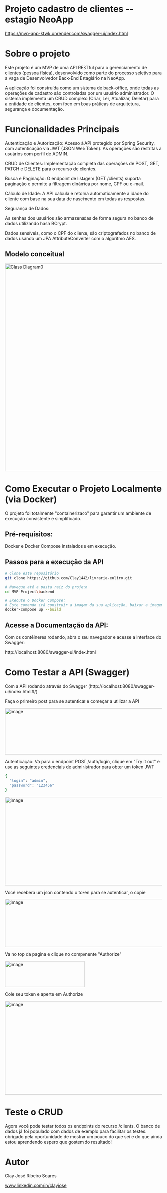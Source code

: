# Projeto cadastro de clientes -- estagio NeoApp
https://mvp-app-ktwk.onrender.com/swagger-ui/index.html

# Sobre o projeto

Este projeto é um MVP de uma API RESTful para o gerenciamento de clientes (pessoa física), desenvolvido como parte do processo seletivo para a vaga de Desenvolvedor Back-End Estagiário na NeoApp.

A aplicação foi construída como um sistema de back-office, onde todas as operações de cadastro são controladas por um usuário administrador. 
O sistema implementa um CRUD completo (Criar, Ler, Atualizar, Deletar) para a entidade de clientes, com foco em boas práticas de arquitetura, segurança e documentação.

# Funcionalidades Principais

Autenticação e Autorização: Acesso à API protegido por Spring Security, com autenticação via JWT (JSON Web Token). As operações são restritas a usuários com perfil de ADMIN.

CRUD de Clientes: Implementação completa das operações de POST, GET, PATCH e DELETE para o recurso de clientes.

Busca e Paginação: O endpoint de listagem (GET /clients) suporta paginação e permite a filtragem dinâmica por nome, CPF ou e-mail.

Cálculo de Idade: A API calcula e retorna automaticamente a idade do cliente com base na sua data de nascimento em todas as respostas.

Segurança de Dados:

As senhas dos usuários são armazenadas de forma segura no banco de dados utilizando hash BCrypt.

Dados sensíveis, como o CPF do cliente, são criptografados no banco de dados usando um JPA AttributeConverter com o algoritmo AES.


## Modelo conceitual
<img width="880" height="666" alt="Class Diagram0" src="https://github.com/user-attachments/assets/b54f7197-848e-4aad-8cd5-3c6279d27c0d" />

# Como Executar o Projeto Localmente (via Docker)
O projeto foi totalmente "containerizado" para garantir um ambiente de execução consistente e simplificado.

## Pré-requisitos:
Docker e Docker Compose instalados e em execução.


## Passos para a execução da API

```bash
# Clone este repositório 
git clone https://github.com/Clay1442/livraria-euliro.git

# Navegue até a pasta raiz do projeto
cd MVP-Project\backend

# Execute o Docker Compose:
# Este comando irá construir a imagem da sua aplicação, baixar a imagem do PostgreSQL e iniciar os dois contêineres.
docker-compose up --build

````
## Acesse a Documentação da API:
Com os contêineres rodando, abra o seu navegador e acesse a interface do Swagger:

http://localhost:8080/swagger-ui/index.html

# Como Testar a API (Swagger)
Com a API rodando através do Swagger (http://localhost:8080/swagger-ui/index.html#/)

Faça o primeiro post para se autenticar e começar a utilizar a API 

<img width="668" height="148" alt="image" src="https://github.com/user-attachments/assets/ca0f3711-f978-4ce7-bd35-e5b081e5d75c" />

Autenticação: Vá para o endpoint POST /auth/login, clique em "Try it out" e use as seguintes credenciais de administrador para obter um token JWT
```bash 
{
  "login": "admin",
  "password": "123456"
}

```


<img width="643" height="283" alt="image" src="https://github.com/user-attachments/assets/be868be5-0b6e-4c15-8670-248e11fe3752" />

Você recebera um json contendo o token para se autenticar, o copie 


<img width="664" height="154" alt="image" src="https://github.com/user-attachments/assets/141e0693-b213-4d0f-b8bf-d63503b90595" />

Va no top da pagina e clique  no componente "Authorize" 


<img width="256" height="83" alt="image" src="https://github.com/user-attachments/assets/868c45cf-b8e3-4efd-86f1-6799b59aa830" />

Cole seu token e aperte em Authorize 


<img width="711" height="299" alt="image" src="https://github.com/user-attachments/assets/3e8452f4-8594-4588-9ef3-771e8055b46a" />

# Teste o CRUD
Agora você pode testar todos os endpoints do recurso /clients. O banco de dados já foi populado com dados de exemplo para facilitar os testes.
obrigado pela oportunidade de mostrar um pouco do que sei e do que ainda estou aprendendo espero que gostem do resultado!

# Autor

Clay José Ribeiro Soares

www.linkedin.com/in/clayjose
